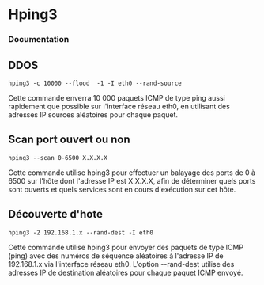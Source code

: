 # Hping3

### Documentation

## DDOS

```
hping3 -c 10000 --flood  -1 -I eth0 --rand-source
```
Cette commande enverra 10 000 paquets ICMP de type ping aussi rapidement que possible sur l'interface réseau eth0, en utilisant des adresses IP sources aléatoires pour chaque paquet.

## Scan port ouvert ou non
```
hping3 --scan 0-6500 X.X.X.X
```
Cette commande utilise hping3 pour effectuer un balayage des ports de 0 à 6500 sur l'hôte dont l'adresse IP est X.X.X.X, afin de déterminer quels ports sont ouverts et quels services sont en cours d'exécution sur cet hôte.

## Découverte d'hote
```
hping3 -2 192.168.1.x --rand-dest -I eth0
```
Cette commande utilise hping3 pour envoyer des paquets de type ICMP (ping) avec des numéros de séquence aléatoires à l'adresse IP de 192.168.1.x via l'interface réseau eth0. L'option --rand-dest utilise des adresses IP de destination aléatoires pour chaque paquet ICMP envoyé.